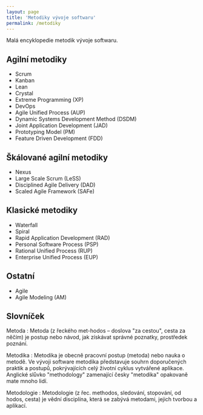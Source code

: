 ```yaml
---
layout: page
title: 'Metodiky vývoje softwaru'
permalink: /metodiky
---
```


Malá encyklopedie metodik vývoje softwaru.

## Agilní metodiky

- Scrum
- Kanban
- Lean
- Crystal
- Extreme Programming (XP)
- DevOps
- Agile Unified Process (AUP)
- Dynamic Systems Development Method (DSDM)
- Joint Application Development (JAD)
- Prototyping Model (PM)
- Feature Driven Development (FDD)

## Škálované agilní metodiky

- Nexus
- Large Scale Scrum (LeSS)
- Disciplined Agile Delivery (DAD)
- Scaled Agile Framework (SAFe)

## Klasické metodiky

- Waterfall
- Spiral
- Rapid Application Development (RAD)
- Personal Software Process (PSP)
- Rational Unified Process (RUP)
- Enterprise Unified Process (EUP)

## Ostatní

- Agile
- Agile Modeling (AM)

## Slovníček

Metoda
: Metoda (z řeckého met-hodos – doslova "za cestou", cesta za něčím) je postup nebo návod, jak získávat správné poznatky, prostředek poznání.

Metodika
: Metodika je obecně pracovní postup (metoda) nebo nauka o metodě. Ve vývoji software metodika představuje souhrn doporučených praktik a postupů, pokrývajících celý životní cyklus vytvářené aplikace. Anglické slůvko "methodology" zamenající česky "metodika" opakovaně mate mnoho lidí.

Metodologie
: Metodologie (z řec. methodos, sledování, stopování, od hodos, cesta) je vědní disciplína, která se zabývá metodami, jejich tvorbou a aplikací.

